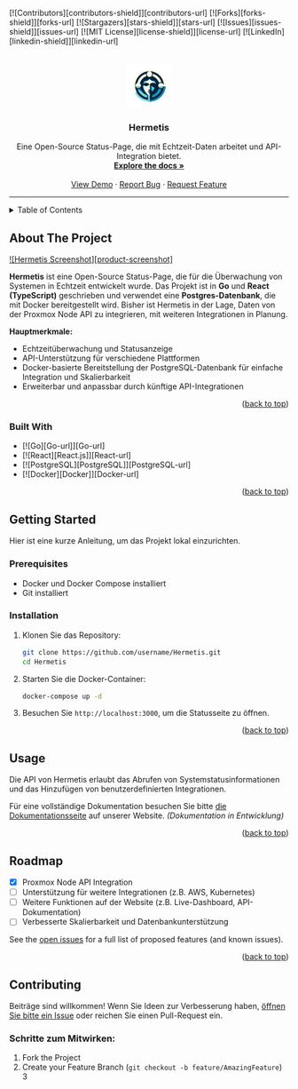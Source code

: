 <a id="readme-top"></a>

[![Contributors][contributors-shield]][contributors-url]
[![Forks][forks-shield]][forks-url]
[![Stargazers][stars-shield]][stars-url]
[![Issues][issues-shield]][issues-url]
[![MIT License][license-shield]][license-url]
[![LinkedIn][linkedin-shield]][linkedin-url]

<br />
<div align="center">
  <a href="https://github.com/username/Hermetis">
    <img src="images/logo.png" alt="Logo" width="80" height="80">
  </a>

  <h3 align="center">Hermetis</h3>

  <p align="center">
    Eine Open-Source Status-Page, die mit Echtzeit-Daten arbeitet und API-Integration bietet.
    <br />
    <a href="https://hermetis.io"><strong>Explore the docs »</strong></a>
    <br />
    <br />
    <a href="https://github.com/username/Hermetis">View Demo</a>
    ·
    <a href="https://github.com/username/Hermetis/issues/new?labels=bug&template=bug-report.md">Report Bug</a>
    ·
    <a href="https://github.com/username/Hermetis/issues/new?labels=enhancement&template=feature-request.md">Request Feature</a>
  </p>
</div>

---

<details>
  <summary>Table of Contents</summary>
  <ol>
    <li>
      <a href="#about-the-project">About The Project</a>
      <ul>
        <li><a href="#built-with">Built With</a></li>
      </ul>
    </li>
    <li>
      <a href="#getting-started">Getting Started</a>
      <ul>
        <li><a href="#prerequisites">Prerequisites</a></li>
        <li><a href="#installation">Installation</a></li>
      </ul>
    </li>
    <li><a href="#usage">Usage</a></li>
    <li><a href="#roadmap">Roadmap</a></li>
    <li><a href="#contributing">Contributing</a></li>
    <li><a href="#license">License</a></li>
    <li><a href="#contact">Contact</a></li>
    <li><a href="#acknowledgments">Acknowledgments</a></li>
  </ol>
</details>

## About The Project

[![Hermetis Screenshot][product-screenshot]](https://hermetis.io)

**Hermetis** ist eine Open-Source Status-Page, die für die Überwachung von Systemen in Echtzeit entwickelt wurde. Das Projekt ist in **Go** und **React (TypeScript)** geschrieben und verwendet eine **Postgres-Datenbank**, die mit Docker bereitgestellt wird. Bisher ist Hermetis in der Lage, Daten von der Proxmox Node API zu integrieren, mit weiteren Integrationen in Planung.

**Hauptmerkmale:**
* Echtzeitüberwachung und Statusanzeige
* API-Unterstützung für verschiedene Plattformen
* Docker-basierte Bereitstellung der PostgreSQL-Datenbank für einfache Integration und Skalierbarkeit
* Erweiterbar und anpassbar durch künftige API-Integrationen

<p align="right">(<a href="#readme-top">back to top</a>)</p>

### Built With

* [![Go][Go-url]][Go-url]
* [![React][React.js]][React-url]
* [![PostgreSQL][PostgreSQL]][PostgreSQL-url]
* [![Docker][Docker]][Docker-url]

<p align="right">(<a href="#readme-top">back to top</a>)</p>

## Getting Started

Hier ist eine kurze Anleitung, um das Projekt lokal einzurichten.

### Prerequisites

- Docker und Docker Compose installiert
- Git installiert

### Installation

1. Klonen Sie das Repository:
   ```bash
   git clone https://github.com/username/Hermetis.git
   cd Hermetis
   ```

2. Starten Sie die Docker-Container:
   ```bash
   docker-compose up -d
   ```

3. Besuchen Sie `http://localhost:3000`, um die Statusseite zu öffnen.

<p align="right">(<a href="#readme-top">back to top</a>)</p>

## Usage

Die API von Hermetis erlaubt das Abrufen von Systemstatusinformationen und das Hinzufügen von benutzerdefinierten Integrationen.

Für eine vollständige Dokumentation besuchen Sie bitte [die Dokumentationsseite](https://hermetis.io/docs) auf unserer Website. *(Dokumentation in Entwicklung)*

<p align="right">(<a href="#readme-top">back to top</a>)</p>

## Roadmap

- [x] Proxmox Node API Integration
- [ ] Unterstützung für weitere Integrationen (z.B. AWS, Kubernetes)
- [ ] Weitere Funktionen auf der Website (z.B. Live-Dashboard, API-Dokumentation)
- [ ] Verbesserte Skalierbarkeit und Datenbankunterstützung

See the [open issues](https://github.com/username/Hermetis/issues) for a full list of proposed features (and known issues).

<p align="right">(<a href="#readme-top">back to top</a>)</p>

## Contributing

Beiträge sind willkommen! Wenn Sie Ideen zur Verbesserung haben, [öffnen Sie bitte ein Issue](https://github.com/username/Hermetis/issues) oder reichen Sie einen Pull-Request ein.

### Schritte zum Mitwirken:

1. Fork the Project
2. Create your Feature Branch (`git checkout -b feature/AmazingFeature`)
3
